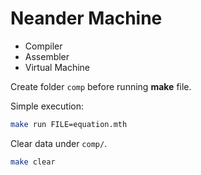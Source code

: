 # Neander Machine

- Compiler
- Assembler
- Virtual Machine

Create folder `comp` before running __make__ file.

Simple execution:

```bash
make run FILE=equation.mth
```

Clear data under `comp/`.

```bash
make clear
```